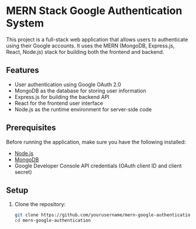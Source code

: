 # MERN Stack Google Authentication System

This project is a full-stack web application that allows users to authenticate using their Google accounts. It uses the MERN (MongoDB, Express.js, React, Node.js) stack for building both the frontend and backend.

## Features

- User authentication using Google OAuth 2.0
- MongoDB as the database for storing user information
- Express.js for building the backend API
- React for the frontend user interface
- Node.js as the runtime environment for server-side code

## Prerequisites

Before running the application, make sure you have the following installed:

- [Node.js](https://nodejs.org/)
- [MongoDB](https://www.mongodb.com/)
- Google Developer Console API credentials (OAuth client ID and client secret)

## Setup

1. Clone the repository:

   ```bash
   git clone https://github.com/yourusername/mern-google-authentication.git
   cd mern-google-authentication
   
